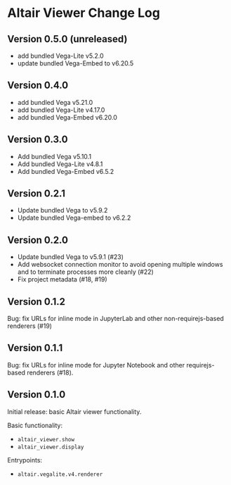 # Altair Viewer Change Log

## Version 0.5.0 (unreleased)

- add bundled Vega-Lite v5.2.0
- update bundled Vega-Embed to v6.20.5

## Version 0.4.0

- add bundled Vega v5.21.0
- add bundled Vega-Lite v4.17.0
- add bundled Vega-Embed v6.20.0

## Version 0.3.0

- Add bundled Vega v5.10.1
- Add bundled Vega-Lite v4.8.1
- Add bundled Vega-Embed v6.5.2

## Version 0.2.1

- Update bundled Vega to v5.9.2
- Update bundled Vega-embed to v6.2.2

## Version 0.2.0

- Update bundled Vega to v5.9.1 (#23)
- Add websocket connection monitor to avoid opening multiple windows and to terminate
  processes more cleanly (#22)
- Fix project metadata (#18, #19)

## Version 0.1.2

Bug: fix URLs for inline mode in JupyterLab and other non-requirejs-based renderers (#19)

## Version 0.1.1

Bug: fix URLs for inline mode for Jupyter Notebook and other requirejs-based renderers (#18).

## Version 0.1.0

Initial release: basic Altair viewer functionality.

Basic functionality:

- ``altair_viewer.show``
- ``altair_viewer.display``

Entrypoints:

- ``altair.vegalite.v4.renderer``